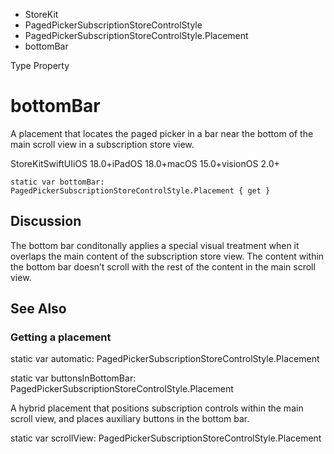

- StoreKit
- PagedPickerSubscriptionStoreControlStyle
- PagedPickerSubscriptionStoreControlStyle.Placement
-  bottomBar 

Type Property

# bottomBar

A placement that locates the paged picker in a bar near the bottom of the main scroll view in a subscription store view.

StoreKitSwiftUIiOS 18.0+iPadOS 18.0+macOS 15.0+visionOS 2.0+

``` source
static var bottomBar: PagedPickerSubscriptionStoreControlStyle.Placement { get }
```

## Discussion

The bottom bar conditonally applies a special visual treatment when it overlaps the main content of the subscription store view. The content within the bottom bar doesn’t scroll with the rest of the content in the main scroll view.

## See Also

### Getting a placement

static var automatic: PagedPickerSubscriptionStoreControlStyle.Placement

static var buttonsInBottomBar: PagedPickerSubscriptionStoreControlStyle.Placement

A hybrid placement that positions subscription controls within the main scroll view, and places auxiliary buttons in the bottom bar.

static var scrollView: PagedPickerSubscriptionStoreControlStyle.Placement

